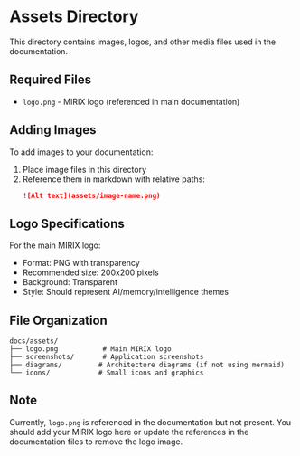 # Assets Directory

This directory contains images, logos, and other media files used in the documentation.

## Required Files

- `logo.png` - MIRIX logo (referenced in main documentation)

## Adding Images

To add images to your documentation:

1. Place image files in this directory
2. Reference them in markdown with relative paths:
   ```markdown
   ![Alt text](assets/image-name.png)
   ```

## Logo Specifications

For the main MIRIX logo:
- Format: PNG with transparency
- Recommended size: 200x200 pixels
- Background: Transparent
- Style: Should represent AI/memory/intelligence themes

## File Organization

```
docs/assets/
├── logo.png           # Main MIRIX logo
├── screenshots/       # Application screenshots
├── diagrams/         # Architecture diagrams (if not using mermaid)
└── icons/            # Small icons and graphics
```

## Note

Currently, `logo.png` is referenced in the documentation but not present. You should add your MIRIX logo here or update the references in the documentation files to remove the logo image. 